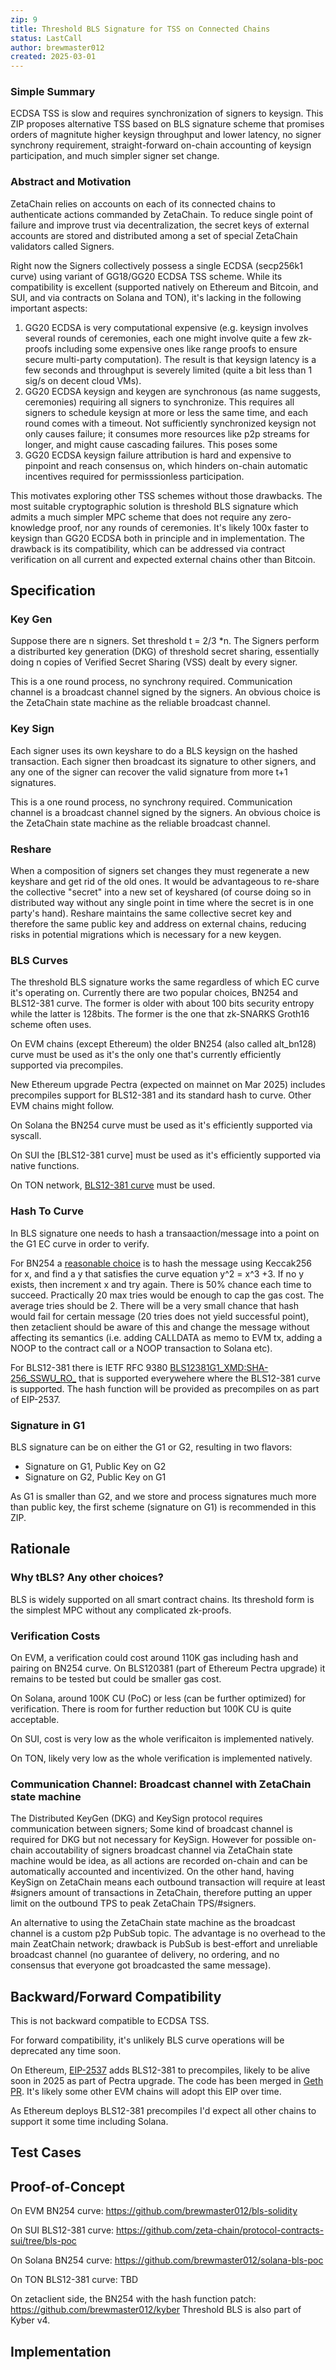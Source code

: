 ```yaml
---
zip: 9
title: Threshold BLS Signature for TSS on Connected Chains
status: LastCall
author: brewmaster012 
created: 2025-03-01
---
```



### Simple Summary
ECDSA TSS is slow and requires synchronization of signers to keysign. 
This ZIP proposes alternative TSS based on BLS signature scheme
that promises orders of magnitute higher keysign throughput and lower latency, 
no signer synchrony requirement, straight-forward on-chain accounting
of keysign participation, and much simpler signer set change. 


### Abstract and Motivation
ZetaChain relies on accounts on each of its connected chains to authenticate
actions commanded by ZetaChain. To reduce single point of failure and improve
trust via decentralization, the secret keys of external accounts are stored and
distributed among a set of special ZetaChain validators called Signers. 

Right now the Signers collectively possess a single ECDSA (secp256k1 curve)
using variant of GG18/GG20 ECDSA TSS scheme. While its compatibility is
excellent (supported natively on Ethereum and Bitcoin, and SUI, and via
contracts on Solana and TON), it's lacking in the following important aspects: 

1. GG20 ECDSA is very computational expensive (e.g. keysign involves several
   rounds of ceremonies, each one might involve quite a few zk-proofs including
   some expensive ones like range proofs to ensure secure multi-party computation). 
   The result is that keysign latency is a few seconds and throughput is severely
   limited (quite a bit less than 1 sig/s on decent cloud VMs). 
2. GG20 ECDSA keysign and keygen are synchronous (as name suggests, ceremonies)
   requiring all signers to synchronize. This requires all signers to schedule keysign
   at more or less the same time, and each round comes with a timeout. Not sufficiently
   synchronized keysign not only causes failure; it consumes more resources like
   p2p streams for longer, and might cause cascading failures. This poses some
3. GG20 ECDSA keysign failure attribution is hard and expensive to pinpoint and reach
   consensus on, which hinders on-chain automatic incentives required for
   permisssionless participation. 
   
This motivates exploring other TSS schemes without those drawbacks.
The most suitable cryptographic solution is threshold BLS signature
which admits a much simpler MPC scheme that does not require any
zero-knowledge proof, nor any rounds of ceremonies. It's likely 100x
faster to keysign than GG20 ECDSA both in principle and in
implementation. The drawback is its compatibility, which can be
addressed via contract verification on all current and expected
external chains other than Bitcoin. 

## Specification
### Key Gen
Suppose there are n signers. Set threshold t = 2/3 *n. 
The Signers perform a distriburted key generation (DKG) of 
threshold secret sharing, essentially doing n copies of Verified
Secret Sharing (VSS) dealt by every signer. 

This is a one round process, no synchrony required. 
Communication channel is a broadcast channel signed by the signers. 
An obvious choice is the ZetaChain state machine as the reliable broadcast
channel. 

### Key Sign
Each signer uses its own keyshare to do a BLS keysign on the hashed transaction.
Each signer then broadcast its signature to other signers, and any one of the signer
can recover the valid signature from more t+1 signatures. 

This is a one round process, no synchrony required. 
Communication channel is a broadcast channel signed by the signers. 
An obvious choice is the ZetaChain state machine as the reliable broadcast
channel. 

### Reshare
When a composition of signers set changes they must regenerate a new
keyshare and get rid of the old ones. It would be advantageous to re-share
the collective "secret" into a new set of keyshared (of course doing so
in distributed way without any single point in time where the secret is
in one party's hand).  Reshare maintains the same collective secret key and therefore
the same public key and address on external chains, reducing risks in potential
migrations which is necessary for a new keygen. 

### BLS Curves
The threshold BLS signature works the same regardless of which EC curve
it's operating on. Currently there are two popular choices, BN254 and BLS12-381
curve. The former is older with about 100 bits security entropy while the latter
is 128bits. The former is the one that zk-SNARKS Groth16 scheme often uses. 

On EVM chains (except Ethereum) the older BN254 (also called alt_bn128) curve must be used as
it's the only one that's currently efficiently supported via precompiles. 

New Ethereum upgrade Pectra (expected on mainnet on Mar 2025) includes precompiles
support for BLS12-381 and its standard hash to curve. Other EVM chains might follow. 

On Solana the BN254 curve must be used as it's efficiently supported via syscall. 

On SUI the [BLS12-381 curve] must be used as it's efficiently supported via
native functions. 

On TON network, [BLS12-381 curve](https://docs.ton.org/v3/documentation/tvm/changelog/tvm-upgrade-2023-07#bls12-381) must be used.

### Hash To Curve
In BLS signature one needs to hash a transaaction/message into a point on the G1
EC curve in order to verify. 

For BN254 a [reasonable choice](https://eips.ethereum.org/assets/eip-3068/weilsigs.pdf)
is to hash the message using Keccak256 for x, 
and find a y that satisfies the curve equation y^2 = x^3 +3. If no y exists, then
increment x and try again. There is 50% chance each time to succeed. Practically
20 max tries would be enough to cap the gas cost. The average tries should be 2. 
There will be a very small chance that hash would fail for certain message (20 tries
does not yield successful point), then zetaclient should be aware of this and change
the message without affecting its semantics (i.e. adding CALLDATA as memo to EVM tx, 
adding a NOOP to the contract call or a NOOP transaction to Solana etc). 


For BLS12-381 there is IETF RFC 9380
[BLS12381G1_XMD:SHA-256_SSWU_RO_](https://datatracker.ietf.org/doc/html/draft-irtf-cfrg-hash-to-curve-05#section-8.9)
that is supported everywehere where the BLS12-381 curve is supported. 
The hash function will be provided as precompiles on as part of EIP-2537. 


### Signature in G1
BLS signature can be on either the G1 or G2, resulting in two flavors: 

- Signature on G1, Public Key on G2
- Signature on G2, Public Key on G1

As G1 is smaller than G2, and we store and process signatures much more than public
key, the first scheme (signature on G1) is recommended in this ZIP. 

## Rationale 
### Why tBLS? Any other choices? 
BLS is widely supported on all smart contract chains. Its threshold form
is the simplest MPC without any complicated zk-proofs. 


### Verification Costs
On EVM, a verification could cost around 110K gas including hash and pairing on BN254 curve. 
On BLS120381 (part of Ethereum Pectra upgrade) it remains to be tested but could be
smaller gas cost. 

On Solana, around 100K CU (PoC) or less (can be further optimized) for verification. There is
room for further reduction but 100K CU is quite acceptable. 

On SUI, cost is very low as the whole verificaiton is implemented natively. 

On TON, likely very low as the whole verification is implemented natively. 

### Communication Channel: Broadcast channel with ZetaChain state machine
The Distributed KeyGen (DKG) and KeySign protocol requires communication between signers; 
Some kind of broadcast channel is required for DKG but not necessary for KeySign. 
However for possible on-chain accoutability of signers broadcast channel via ZetaChain
state machine would be idea, as all actions are recorded on-chain and can be automatically
accounted and incentivized. On the other hand, having KeySign on ZetaChain means 
each outbound transaction will require at least #signers amount of transactions in ZetaChain,
therefore putting an upper limit on the outbound TPS to peak ZetaChain TPS/#signers. 

An alternative to using the ZetaChain state machine as the broadcast channel is
a custom p2p PubSub topic. The advantage is no overhead to the main ZeatChain network; 
drawback is PubSub is best-effort and unreliable broadcast channel (no guarantee of
delivery, no ordering, and no consensus that everyone got broadcasted the same message). 

## Backward/Forward Compatibility
This is not backward compatible to ECDSA TSS. 

For forward compatibility, it's unlikely BLS curve operations will be deprecated 
any time soon. 

On Ethereum, [EIP-2537](https://eips.ethereum.org/EIPS/eip-2537) adds BLS12-381
to precompiles, likely to be alive soon in 2025 as part of Pectra upgrade. The code
has been merged in [Geth PR](https://github.com/ethereum/go-ethereum/pull/30978).
It's likely some other EVM chains will adopt this EIP over time.

As Ethereum deploys BLS12-381 precompiles I'd expect all other chains to support
it some time including Solana. 


## Test Cases

## Proof-of-Concept
On EVM BN254 curve:  https://github.com/brewmaster012/bls-solidity

On SUI BLS12-381 curve: https://github.com/zeta-chain/protocol-contracts-sui/tree/bls-poc

On Solana BN254 curve: https://github.com/brewmaster012/solana-bls-poc

On TON BLS12-381 curve: TBD

On zetaclient side, the BN254 with the hash function patch:  https://github.com/brewmaster012/kyber
Threshold BLS is also part of Kyber v4. 


## Implementation
